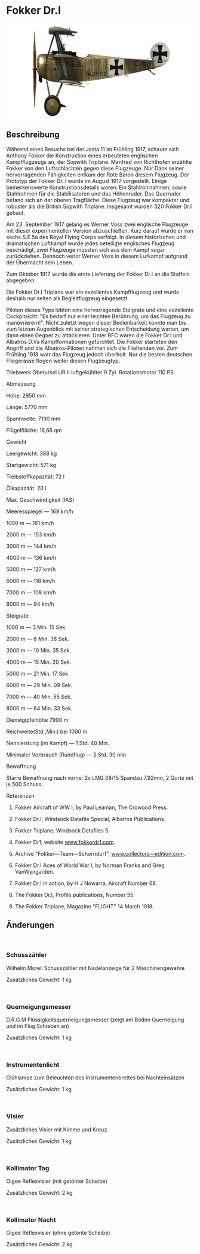 # Fokker Dr.I
  

  
![fokkerdr1](../images/fokkerdr1.png)
  

  
## Beschreibung
  

  
Während eines Besuchs bei der Jasta 11 im Frühling 1917, schaute sich Anthony Fokker die Konstruktion eines erbeuteten englischen Kampfflugzeugs an, der Sopwith Triplane. Manfred von Richthofen erzählte Fokker von den Luftschlachten gegen diese Flugzeuge. Nur Dank seiner hervorragenden Fähigkeiten entkam der Rote Baron diesem Flugzeug. Der Prototyp der Fokker Dr. I wurde im August 1917 vorgestellt. Einige bemerkenswerte Konstruktionsdetails waren: Ein Stahlrohrrahmen, sowie Stahlrahmen für die Stabilisatoren und das Höhenruder. Das Querruder befand sich an der oberen Tragfläche. Diese Flugzeug war kompakter und robuster als die British Sopwith Triplane. Insgesamt wurden 320 Fokker Dr.I gebaut.
  
Am 23. September 1917 gelang es Werner Voss zwei englische Flugzeuge mit dieser experimentellen Version abzuschießen. Kurz darauf wurde er von sechs S.E.5a des Royal Flying Corps verfolgt. In diesem historischen und dramatischen Luftkampf wurde jedes beteiligte englisches Flugzeug beschädigt, zwei Flugzeuge mussten sich aus dem Kampf sogar zurückziehen. Dennoch verlor Werner Voss in diesem Lufkampf aufgrund der Übermacht sein Leben.
  
Zum Oktober 1917 wurde die erste Lieferung der Fokker Dr.I an die Staffeln abgegeben.
  
Die Fokker Dr.I Triplane war ein exzellentes Kampfflugzeug und wurde deshalb nur selten als Begleitflugzeug eingesetzt.
  
Piloten dieses Typs lobten eine hervorragende Steigrate und eine exzellente Cockpitsicht. "Es bedarf nur einer leichten Berührung, um das Flugzeug zu manövrierern!". Nicht zuletzt wegen dieser Bedienbarkeit konnte man bis zum letzten Augenblick mit seiner strategischen Entscheidung warten, um dann einen Gegner zu attackieren. Unter RFC waren die Fokker Dr.I und Albatros D.Va Kampfformationen gefürchtet. Die Fokker starteten den Angriff und die Albatros-Piloten nahmen sich die Fliehenden vor. Zum Frühling 1918 watr das Flugzeug jedoch überholt. Nur die besten deutschen Fliegerasse flogen weiter diesen Flugzeugtyp.
  

  

  
Triebwerk Oberursel UR II  luftgekühlter  9 Zyl. Rotationsmotor 110 PS
  

  
Abmessung
  
Höhe: 2950 mm
  
Länge: 5770 mm
  
Spannweite: 7190 mm
  
Flügelfläche: 18,66 qm
  

  
Gewicht
  
Leergewicht: 388 kg
  
Startgewicht: 571 kg
  
Treibstoffkapazität: 72 l
  
Ölkapazität: 20 l
  

  
Max. Geschwindigkeit (IAS)
  
Meeresspiegel — 169 km/h
  
1000 m — 161 km/h
  
2000 m — 153 km/h
  
3000 m — 144 km/h
  
4000 m — 136 km/h
  
5000 m — 127 km/h
  
6000 m — 118 km/h
  
7000 m — 108 km/h
  
8000 m — 94 km/h
  

  
Steigrate
  
1000 m — 3 Min. 15 Sek.
  
2000 m — 6 Min. 38 Sek.
  
3000 m — 10 Min. 35 Sek.
  
4000 m — 15 Min. 20 Sek.
  
5000 m — 21 Min. 17 Sek.
  
6000 m — 29 Min. 09 Sek.
  
7000 m — 40 Min. 55 Sek.
  
8000 m — 64 Min. 33 Sek.
  

  
Dienstgipfelhöhe 7900 m
  

  
Reichweite(Std.,Min.) bei 1000 m
  
Nennleistung (im Kampf)        — 1 Std. 40 Min.
  
Minimaler Verbrauch (Rundflug) — 2 Std. 30 min
  

  
Bewaffnung
  
Starre Bewaffnung nach vorne: 2x LMG 08/15 Spandau 7.92mm, 2 Gurte mit je 500 Schuss.
  

  
Referenzen
  
1) Fokker Aircraft of WW I, by Paul Leaman, The Crowood Press.
  
2) Fokker Dr.I, Windsock Datafile Special, Albatros Publications.
  
3) Fokker Triplane, Windsock Datafiles 5.
  
3) Fokker Dr1, website www.fokkerdr1.com.
  
4) Archive "Fokker—Team—Schorndorf", www.collectors—edition.com.
  
5) Fokker Dr.I Aces of World War I, by Norman Franks and Greg VanWyngarden.
  
6) Fokker Dr.I in action, by H J Nowarra, Aircraft Number 68.
  
7) The Fokker Dr.I, Profile publications, Number 55.
  
8) The Fokker Triplane, Magazine "FLIGHT" 14 March 1918.
  

  
## Änderungen
  
﻿
  
  
### Schusszähler
  

  
Wilhelm Morell Schusszähler mit Nadelanzeige für 2 Maschinengewehre
  
Zusätzliches Gewicht: 1 kg
  
﻿
  
  
### Querneigungsmesser
  

  
D.R.G.M Flüssigkeitsquerneigungsmesser (zeigt am Boden Querneigung und im Flug Schieben an)
  
Zusätzliches Gewicht: 1 kg
  
﻿
  
  
### Instrumentenlicht
  

  
Glühlampe zum Beleuchten des Instrumentenbrettes bei Nachteinsätzen
  
Zusätzliches Gewicht: 1 kg
  
﻿
  
  
### Visier
  

  
Zusätzliches Visier mit Kimme und Kreuz
  
Zusätzliches Gewicht: 1 kg
  
﻿
  
  
### Kollimator Tag
  

  
Oigee Reflexvisier (mit getönter Scheibe)
  
Zusätzliches Gewicht: 2 kg
  
﻿
  
  
### Kollimator Nacht
  

  
Oigee Reflexvisier (ohne getönte Scheibe)
  
Zusätzliches Gewicht: 2 kg
  
